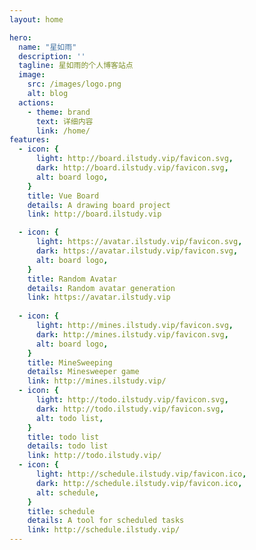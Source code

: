 ```yaml
---
layout: home

hero:
  name: "星如雨"
  description: ''
  tagline: 星如雨的个人博客站点
  image:
    src: /images/logo.png
    alt: blog
  actions:
    - theme: brand
      text: 详细内容
      link: /home/
features:
  - icon: {
      light: http://board.ilstudy.vip/favicon.svg,
      dark: http://board.ilstudy.vip/favicon.svg,
      alt: board logo,
    }
    title: Vue Board
    details: A drawing board project
    link: http://board.ilstudy.vip

  - icon: {
      light: https://avatar.ilstudy.vip/favicon.svg,
      dark: https://avatar.ilstudy.vip/favicon.svg,
      alt: board logo,
    }
    title: Random Avatar
    details: Random avatar generation
    link: https://avatar.ilstudy.vip
  
  - icon: {
      light: http://mines.ilstudy.vip/favicon.svg,
      dark: http://mines.ilstudy.vip/favicon.svg,
      alt: board logo,
    }
    title: MineSweeping
    details: Minesweeper game
    link: http://mines.ilstudy.vip/
  - icon: {
      light: http://todo.ilstudy.vip/favicon.svg,
      dark: http://todo.ilstudy.vip/favicon.svg,
      alt: todo list,
    }
    title: todo list
    details: todo list
    link: http://todo.ilstudy.vip/
  - icon: {
      light: http://schedule.ilstudy.vip/favicon.ico,
      dark: http://schedule.ilstudy.vip/favicon.ico,
      alt: schedule,
    }
    title: schedule
    details: A tool for scheduled tasks
    link: http://schedule.ilstudy.vip/
---
```


